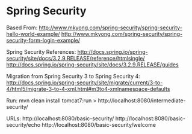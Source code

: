 Spring Security
================================

Based From:
	http://www.mkyong.com/spring-security/spring-security-hello-world-example/
	http://www.mkyong.com/spring-security/spring-security-form-login-example/

Spring Security References: 
	http://docs.spring.io/spring-security/site/docs/3.2.9.RELEASE/reference/htmlsingle/
	http://docs.spring.io/spring-security/site/docs/3.2.9.RELEASE/guides

Migration from Spring Security 3 to Spring Security 4:
	http://docs.spring.io/spring-security/site/migrate/current/3-to-4/html5/migrate-3-to-4-xml.html#m3to4-xmlnamespace-defaults


Run: mvn clean install tomcat7:run
	> http://localhost:8080/intermediate-security/

URLs: 
	http://localhost:8080/basic-security/
	http://localhost:8080/basic-security/echo
	http://localhost:8080/basic-security/welcome
